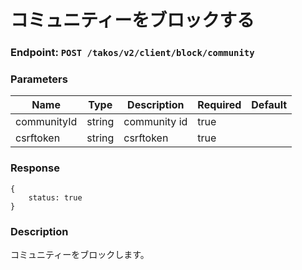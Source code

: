 # コミュニティーをブロックする

### Endpoint: `POST /takos/v2/client/block/community`

### Parameters

| Name        | Type   | Description  | Required | Default |
| ----------- | ------ | ------------ | -------- | ------- |
| communityId | string | community id | true     |         |
| csrftoken   | string | csrftoken    | true     |         |

### Response

```
{
    status: true
}
```

### Description

コミュニティーをブロックします。

